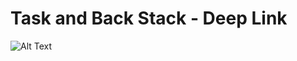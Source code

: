 # Task and Back Stack - Deep Link
![Alt Text](https://gifdicoding.blob.core.windows.net/academyandroid/android_navigasi_notif.gif=250x250)
